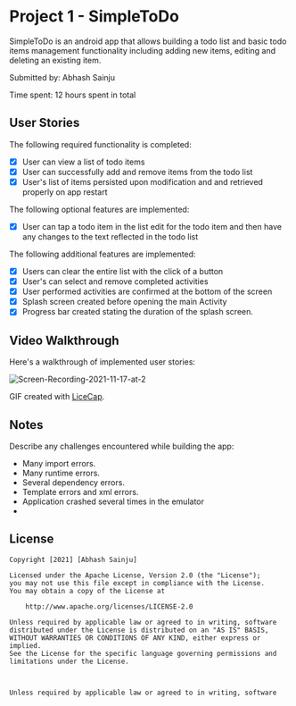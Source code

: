 # Project 1 - SimpleToDo

SimpleToDo is an android app that allows building a todo list and basic todo items management functionality including adding new items, editing and deleting an existing item.

Submitted by: Abhash Sainju

Time spent: 12 hours spent in total

## User Stories

The following required functionality is completed:

* [x] User can view a list of todo items
* [x] User can successfully add and remove items from the todo list
* [x] User's list of items persisted upon modification and and retrieved properly on app restart

The following optional features are implemented:

* [x] User can tap a todo item in the list edit for the todo item and then have any changes to the text reflected in the todo list

The following additional features are implemented:

* [x] Users can clear the entire list with the click of a button
* [x] User's can select and remove completed activities
* [x] User performed activities are confirmed at the bottom of the screen
* [x] Splash screen created before opening the main Activity
* [x] Progress bar created stating the duration of the splash screen.

## Video Walkthrough

Here's a walkthrough of implemented user stories:

![Screen-Recording-2021-11-17-at-2](https://user-images.githubusercontent.com/80597347/142171806-fc38e96e-521c-43ba-a3f5-031aa288d47d.gif)

GIF created with [LiceCap](http://www.cockos.com/licecap/).

## Notes

Describe any challenges encountered while building the app:

- Many import errors.
- Many runtime errors.
- Several dependency errors.
- Template errors and xml errors.
- Application crashed several times in the emulator 
- 

## License

    Copyright [2021] [Abhash Sainju]

    Licensed under the Apache License, Version 2.0 (the "License");
    you may not use this file except in compliance with the License.
    You may obtain a copy of the License at

        http://www.apache.org/licenses/LICENSE-2.0

    Unless required by applicable law or agreed to in writing, software
    distributed under the License is distributed on an "AS IS" BASIS,
    WITHOUT WARRANTIES OR CONDITIONS OF ANY KIND, either express or implied.
    See the License for the specific language governing permissions and
    limitations under the License.
    
    
    
    Unless required by applicable law or agreed to in writing, software
